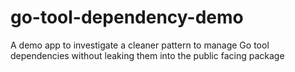 # go-tool-dependency-demo
A demo app to investigate a cleaner pattern to manage Go tool dependencies without leaking them into the public facing package
